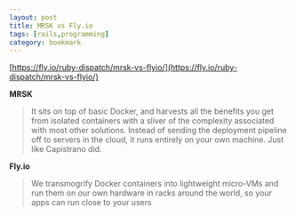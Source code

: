 ```yaml
---
layout: post
title: MRSK vs Fly.io
tags: [rails,programming]
category: bookmark
---
```


[https://fly.io/ruby-dispatch/mrsk-vs-flyio/](https://fly.io/ruby-dispatch/mrsk-vs-flyio/)

**MRSK**

> It sits on top of basic Docker, and harvests all the benefits you get from isolated containers with a sliver of the complexity associated with most other solutions. Instead of sending the deployment pipeline off to servers in the cloud, it runs entirely on your own machine. Just like Capistrano did.

**Fly.io**

> We transmogrify Docker containers into lightweight micro-VMs and run them on our own hardware in racks around the world, so your apps can run close to your users


